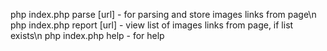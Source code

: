 php index.php parse [url] - for parsing and store images links from page\n
php index.php report [url] - view list of images links from page, if list exists\n
php index.php help - for help

